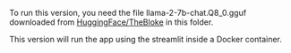 To run this version, you need the file llama-2-7b-chat.Q8_0.gguf downloaded from [HuggingFace/TheBloke](https://huggingface.co/TheBloke/Llama-2-7B-Chat-GGUF) in this folder.

This version will run the app using the streamlit inside a Docker container.
